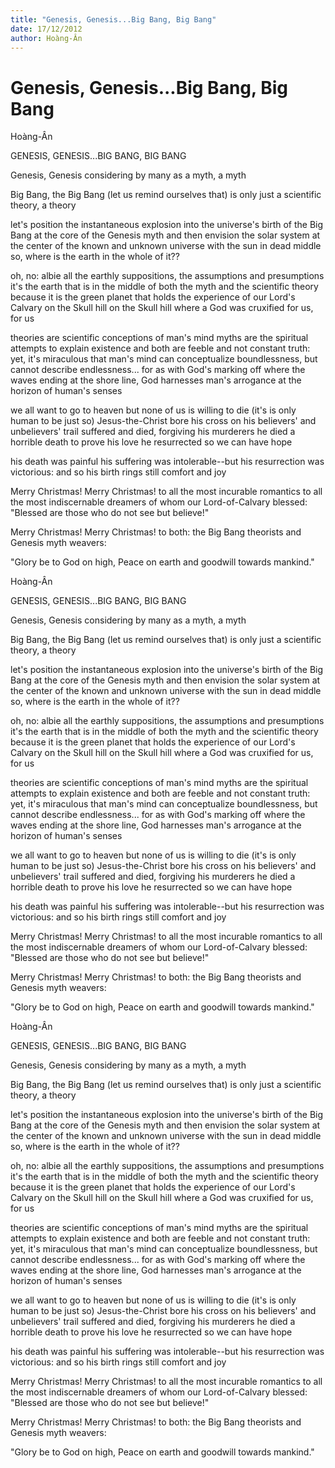 ```yaml
---
title: "Genesis, Genesis...Big Bang, Big Bang"
date: 17/12/2012
author: Hoàng-Ân
---
```


# Genesis, Genesis...Big Bang, Big Bang

Hoàng-Ân


GENESIS, GENESIS...BIG BANG, BIG BANG


Genesis, Genesis
considering by many
as a myth, a myth

Big Bang, the Big Bang
(let us remind ourselves that)
is o­nly just
a scientific
theory, a theory

let's position the instantaneous
explosion into the universe's birth
of the Big Bang
at the core of the Genesis myth
and then envision
the solar system at the center
of the known and unknown
universe
with the sun in dead middle
so, where is the earth
in the whole of it??

oh, no:
albie all the earthly suppositions,
the assumptions and presumptions
it's the earth that is in the middle of
both the myth and the scientific theory
because it is the green planet
that holds the
experience of our Lord's Calvary
on the Skull hill
on the Skull hill
where a God was cruxified
for us, for us

theories are scientific conceptions of man's mind
myths are the spiritual attempts to explain existence
and both are feeble and not constant truth:
yet, it's miraculous that man's mind
can conceptualize boundlessness,
but cannot describe endlessness...
for as with God's marking off where
the waves ending at the shore line,
God harnesses man's arrogance
at the horizon of human's senses

we all want to go to heaven
but none of us is willing to die
(it's is o­nly human to be just so)
Jesus-the-Christ bore his cross
on his believers' and unbelievers' trail
suffered and died, forgiving his murderers
he died a horrible death to prove his love
he resurrected so we can have hope

his death was painful
his suffering was intolerable--but
his resurrection was victorious: and so
his birth rings still comfort and joy

Merry Christmas! Merry Christmas!
to all the most incurable romantics
to all the most indiscernable dreamers
of whom our Lord-of-Calvary blessed:
"Blessed are those who do not see but believe!"

Merry Christmas! Merry Christmas!
to both:
the Big Bang theorists
and Genesis myth weavers:

"Glory be to God o­n high,
  Peace o­n earth and goodwill towards mankind."

Hoàng-Ân


GENESIS, GENESIS...BIG BANG, BIG BANG


Genesis, Genesis
considering by many
as a myth, a myth

Big Bang, the Big Bang
(let us remind ourselves that)
is o­nly just
a scientific
theory, a theory

let's position the instantaneous
explosion into the universe's birth
of the Big Bang
at the core of the Genesis myth
and then envision
the solar system at the center
of the known and unknown
universe
with the sun in dead middle
so, where is the earth
in the whole of it??

oh, no:
albie all the earthly suppositions,
the assumptions and presumptions
it's the earth that is in the middle of
both the myth and the scientific theory
because it is the green planet
that holds the
experience of our Lord's Calvary
on the Skull hill
on the Skull hill
where a God was cruxified
for us, for us

theories are scientific conceptions of man's mind
myths are the spiritual attempts to explain existence
and both are feeble and not constant truth:
yet, it's miraculous that man's mind
can conceptualize boundlessness,
but cannot describe endlessness...
for as with God's marking off where
the waves ending at the shore line,
God harnesses man's arrogance
at the horizon of human's senses

we all want to go to heaven
but none of us is willing to die
(it's is o­nly human to be just so)
Jesus-the-Christ bore his cross
on his believers' and unbelievers' trail
suffered and died, forgiving his murderers
he died a horrible death to prove his love
he resurrected so we can have hope

his death was painful
his suffering was intolerable--but
his resurrection was victorious: and so
his birth rings still comfort and joy

Merry Christmas! Merry Christmas!
to all the most incurable romantics
to all the most indiscernable dreamers
of whom our Lord-of-Calvary blessed:
"Blessed are those who do not see but believe!"

Merry Christmas! Merry Christmas!
to both:
the Big Bang theorists
and Genesis myth weavers:

"Glory be to God o­n high,
  Peace o­n earth and goodwill towards mankind."

Hoàng-Ân


GENESIS, GENESIS...BIG BANG, BIG BANG


Genesis, Genesis
considering by many
as a myth, a myth

Big Bang, the Big Bang
(let us remind ourselves that)
is o­nly just
a scientific
theory, a theory

let's position the instantaneous
explosion into the universe's birth
of the Big Bang
at the core of the Genesis myth
and then envision
the solar system at the center
of the known and unknown
universe
with the sun in dead middle
so, where is the earth
in the whole of it??

oh, no:
albie all the earthly suppositions,
the assumptions and presumptions
it's the earth that is in the middle of
both the myth and the scientific theory
because it is the green planet
that holds the
experience of our Lord's Calvary
on the Skull hill
on the Skull hill
where a God was cruxified
for us, for us

theories are scientific conceptions of man's mind
myths are the spiritual attempts to explain existence
and both are feeble and not constant truth:
yet, it's miraculous that man's mind
can conceptualize boundlessness,
but cannot describe endlessness...
for as with God's marking off where
the waves ending at the shore line,
God harnesses man's arrogance
at the horizon of human's senses

we all want to go to heaven
but none of us is willing to die
(it's is o­nly human to be just so)
Jesus-the-Christ bore his cross
on his believers' and unbelievers' trail
suffered and died, forgiving his murderers
he died a horrible death to prove his love
he resurrected so we can have hope

his death was painful
his suffering was intolerable--but
his resurrection was victorious: and so
his birth rings still comfort and joy

Merry Christmas! Merry Christmas!
to all the most incurable romantics
to all the most indiscernable dreamers
of whom our Lord-of-Calvary blessed:
"Blessed are those who do not see but believe!"

Merry Christmas! Merry Christmas!
to both:
the Big Bang theorists
and Genesis myth weavers:

"Glory be to God o­n high,
  Peace o­n earth and goodwill towards mankind."
